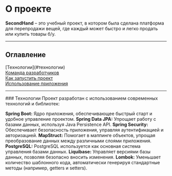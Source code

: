 <h1>О проекте</h1>
<b>SecondHand</b> – это учебный проект, в котором была сделана платформа для перепродажи вещей, где каждый может быстро и легко продать или купить товары б/у. 
<hr>
<h2>Оглавление</h2>
[Технологии](#технологии)<br>
<a href="#">Команда разработчиков</a><br>
<a href="#">Как запустить проект</a><br>
<a href="#">Использование приложения</a>
<hr>
### <a name="технологии"></a>Технологии
Проект разработан с использованием современных технологий и библиотек:

<b>Spring Boot:</b> Ядро приложения, обеспечивающее быстрый старт и удобное управление проектом.
<b>Spring Data JPA:</b> Упрощает работу с базами данных, используя Java Persistence API.
<b>Spring Security:</b> Обеспечивает безопасность приложения, управляя аутентификацией и авторизацией.
<b>MapStruct:</b> Помогает в маппинге объектов, упрощая преобразование данных между различными слоями приложения.
<b>PostgreSQL:</b> PostgreSQL используется как основная система управления базами данных.
<b>Liquibase:</b> Управляет версиями базы данных, позволяя безопасно вносить изменения.
<b>Lombok:</b> Уменьшает количество шаблонного кода, автоматически генерируя стандартные методы (например, getters и setters).

